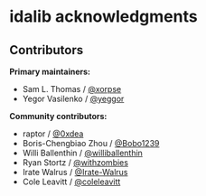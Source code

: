 # idalib acknowledgments

## Contributors

**Primary maintainers:**
- Sam L. Thomas / [@xorpse](https://github.com/xorpse)
- Yegor Vasilenko / [@yeggor](https://github.com/yeggor)

**Community contributors:**
- raptor / [@0xdea](https://github.com/0xdea)
- Boris-Chengbiao Zhou / [@Bobo1239](https://github.com/Bobo1239)
- Willi Ballenthin / [@williballenthin](https://github.com/williballenthin)
- Ryan Stortz / [@withzombies](https://github.com/withzombies)
- Irate Walrus / [@Irate-Walrus](https://github.com/Irate-Walrus)
- Cole Leavitt / [@coleleavitt](https://github.com/coleleavitt)
